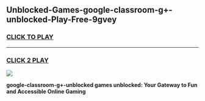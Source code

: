 
## Unblocked-Games-google-classroom-g+-unblocked-Play-Free-9gvey
<h3>
<a href="https://premium76.site?title=google-classroom-g+-unblocked&ref=12A">CLICK TO PLAY</a></h3>
<hr>

<h3>
<a href="https://premium76.site?title=google-classroom-g+-unblocked&ref=12A">CLICK 2 PLAY</a>
  
</h3>

<a href="https://premium76.site?title=google-classroom-g+-unblocked&ref=12A"><img src="https://clearcache.store/games.png"></a>


**google-classroom-g+-unblocked games unblocked: Your Gateway to Fun and Accessible Online Gaming**
